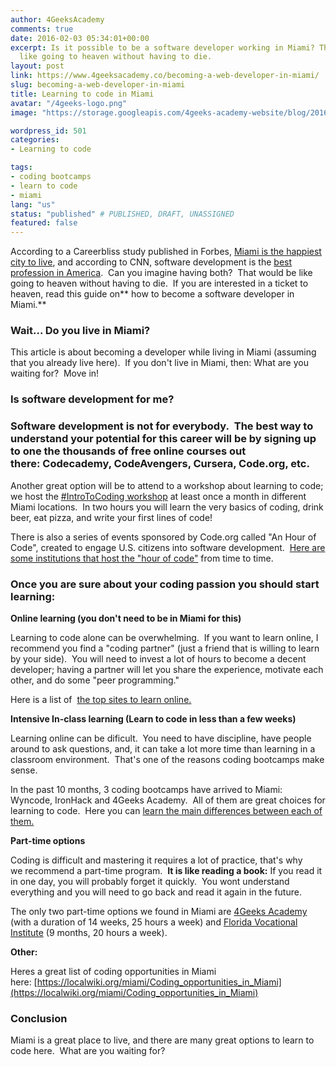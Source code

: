 ```yaml
---
author: 4GeeksAcademy
comments: true
date: 2016-02-03 05:34:01+00:00
excerpt: Is it possible to be a software developer working in Miami? That would be
  like going to heaven without having to die.
layout: post
link: https://www.4geeksacademy.co/becoming-a-web-developer-in-miami/
slug: becoming-a-web-developer-in-miami
title: Learning to code in Miami
avatar: "/4geeks-logo.png"
image: "https://storage.googleapis.com/4geeks-academy-website/blog/2016/02/admin-ajax-4.10.10-PM.jpeg"

wordpress_id: 501
categories:
- Learning to code

tags:
- coding bootcamps
- learn to code
- miami
lang: "us"
status: "published" # PUBLISHED, DRAFT, UNASSIGNED
featured: false
---
```


According to a Careerbliss study published in Forbes, [Miami is the happiest city to live](http://www.forbes.com/sites/jacquelynsmith/2012/01/17/the-happiest-and-unhappiest-cities-to-work-in/), and according to CNN, software development is the [best profession in America](http://money.cnn.com/gallery/pf/2015/01/27/best-jobs-2015/index.html).  Can you imagine having both?  That would be like going to heaven without having to die.  If you are interested in a ticket to heaven, read this guide on** how to become a software developer in Miami.**


### Wait... Do you live in Miami?


This article is about becoming a developer while living in Miami (assuming that you already live here).  If you don't live in Miami, then: What are you waiting for?  Move in!


### Is software development for me? 




### Software development is not for everybody.  The best way to understand your potential for this career will be by signing up to one the thousands of free online courses out there: Codecademy, CodeAvengers, Cursera, Code.org, etc.


Another great option will be to attend to a workshop about learning to code; we host the [#IntroToCoding workshop](http://www.meetup.com/introtocoding/) at least once a month in different Miami locations.  In two hours you will learn the very basics of coding, drink beer, eat pizza, and write your first lines of code!

There is also a series of events sponsored by Code.org called "An Hour of Code", created to engage U.S. citizens into software development.  [Here are some institutions that host the "hour of code"](https://hourofcode.com/ca/events/all/us/fl) from time to time.


### Once you are sure about your coding passion you should start learning:


**Online learning (you don't need to be in Miami for this)**

Learning to code alone can be overwhelming.  If you want to learn online, I recommend you find a "coding partner" (just a friend that is willing to learn by your side).  You will need to invest a lot of hours to become a decent developer; having a partner will let you share the experience, motivate each other, and do some "peer programming."

Here is a list of  [the top sites to learn online.](http://www.hongkiat.com/blog/sites-to-learn-coding-online/)

**Intensive In-class learning (Learn to code in less than a few weeks)**

Learning online can be dificult.  You need to have discipline, have people around to ask questions, and, it can take a lot more time than learning in a classroom environment.  That's one of the reasons coding bootcamps make sense.

In the past 10 months, 3 coding bootcamps have arrived to Miami: Wyncode, IronHack and 4Geeks Academy.  All of them are great choices for learning to code.  Here you can [learn the main differences between each of them.](//wyncode-ironhack-and-4geeks-academy-comparison/)

**Part-time options**

Coding is difficult and mastering it requires a lot of practice, that's why we recommend a part-time program.  **It is like reading a book:** If you read it in one day, you will probably forget it quickly.  You wont understand everything and you will need to go back and read it again in the future.

The only two part-time options we found in Miami are [4Geeks Academy](http://breatheco.dem) (with a duration of 14 weeks, 25 hours a week) and [Florida Vocational Institute](http://www.fvi.edu/) (9 months, 20 hours a week).

**Other:**

Heres a great list of coding opportunities in Miami here: [https://localwiki.org/miami/Coding_opportunities_in_Miami](https://localwiki.org/miami/Coding_opportunities_in_Miami)


### Conclusion


Miami is a great place to live, and there are many great options to learn to code here.  What are you waiting for?
